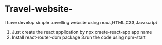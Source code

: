 # Travel-website-
I have develop simple travelling website using react,HTML,CSS,Javascript

1. Just create the react application  by npx craete-react-app app name 
2. Install react-router-dom package
3.run the code using npm-start
